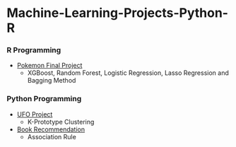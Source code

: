 # Machine-Learning-Projects-Python-R

### R Programming
* [Pokemon Final Project](https://github.com/JackChu03/JackChu03-Machine-Learning-Projects-Python-R/blob/main/Jack%20Chu's%20Machine%20Learning/Pokemon%20Final%20Project.Rmd)
  * XGBoost, Random Forest, Logistic Regression, Lasso Regression and Bagging Method

### Python Programming
* [UFO Project](https://github.com/JackChu03/JackChu03-Machine-Learning-Projects-Python-R/blob/main/Jack%20Chu's%20Machine%20Learning/UFO%20clustering.py)
  * K-Prototype Clustering
* [Book Recommendation]()
  * Association Rule
  
